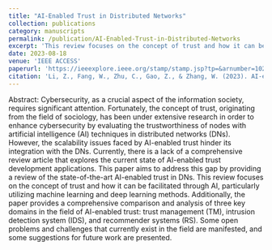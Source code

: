```yaml
---
title: "AI-Enabled Trust in Distributed Networks"
collection: publications
category: manuscripts
permalink: /publication/AI-Enabled-Trust-in-Distributed-Networks
excerpt: 'This review focuses on the concept of trust and how it can be facilitated through AI, particularly utilizing machine learning and deep learning methods. Additionally, the paper provides a comprehensive comparison and analysis of three key domains in the field of AI-enabled trust: trust management (TM), intrusion detection system (IDS), and recommender systems (RS). Some open problems and challenges that currently exist in the field are manifested, and some suggestions for future work are presented.'
date: 2023-08-18
venue: 'IEEE ACCESS'
paperurl: 'https://ieeexplore.ieee.org/stamp/stamp.jsp?tp=&arnumber=10224236'
citation: 'Li, Z., Fang, W., Zhu, C., Gao, Z., & Zhang, W. (2023). AI-enabled trust in distributed networks. IEEE Access, 11, 88116-88134.'
---
```


Abstract:
Cybersecurity, as a crucial aspect of the information society, requires significant attention. Fortunately, the concept of trust, originating from the field of sociology, has been under extensive research in order to enhance cybersecurity by evaluating the trustworthiness of nodes with artificial intelligence (AI) techniques in distributed networks (DNs). However, the scalability issues faced by AI-enabled trust hinder its integration with the DNs. Currently, there is a lack of a comprehensive review article that explores the current state of AI-enabled trust development applications. This paper aims to address this gap by providing a review of the state-of-the-art AI-enabled trust in DNs. This review focuses on the concept of trust and how it can be facilitated through AI, particularly utilizing machine learning and deep learning methods. Additionally, the paper provides a comprehensive comparison and analysis of three key domains in the field of AI-enabled trust: trust management (TM), intrusion detection system (IDS), and recommender systems (RS). Some open problems and challenges that currently exist in the field are manifested, and some suggestions for future work are presented.
